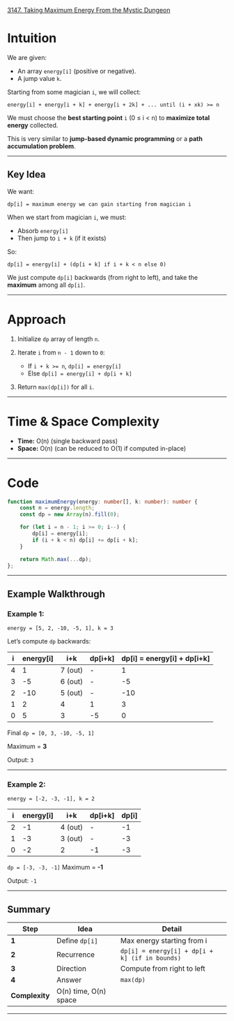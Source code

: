[3147. Taking Maximum Energy From the Mystic Dungeon](https://leetcode.com/problems/taking-maximum-energy-from-the-mystic-dungeon/)

# Intuition

We are given:

* An array `energy[i]` (positive or negative).
* A jump value `k`.

Starting from some magician `i`, we will collect:

```
energy[i] + energy[i + k] + energy[i + 2k] + ... until (i + xk) >= n
```

We must choose the **best starting point** `i` (0 ≤ i < n) to **maximize total energy** collected.

This is very similar to **jump-based dynamic programming** or a **path accumulation problem**.

---

## Key Idea

We want:

```
dp[i] = maximum energy we can gain starting from magician i
```

When we start from magician `i`, we must:

* Absorb `energy[i]`
* Then jump to `i + k` (if it exists)

So:

```
dp[i] = energy[i] + (dp[i + k] if i + k < n else 0)
```

We just compute `dp[i]` backwards (from right to left), and take the **maximum** among all `dp[i]`.

---

# Approach

1. Initialize `dp` array of length `n`.
2. Iterate `i` from `n - 1` down to `0`:

   * If `i + k >= n`, `dp[i] = energy[i]`
   * Else `dp[i] = energy[i] + dp[i + k]`
3. Return `max(dp[i])` for all `i`.

---

# Time & Space Complexity

* **Time:** O(n) (single backward pass)
* **Space:** O(n) (can be reduced to O(1) if computed in-place)

---

# Code

```typescript
function maximumEnergy(energy: number[], k: number): number {
    const n = energy.length;
    const dp = new Array(n).fill(0);

    for (let i = n - 1; i >= 0; i--) {
        dp[i] = energy[i];
        if (i + k < n) dp[i] += dp[i + k];
    }

    return Math.max(...dp);
};

```

---

## Example Walkthrough

### Example 1:

```
energy = [5, 2, -10, -5, 1], k = 3
```

Let’s compute `dp` backwards:

| i   | energy[i] | i+k     | dp[i+k] | dp[i] = energy[i] + dp[i+k] |
| --- | --------- | ------- | ------- | --------------------------- |
| 4   | 1         | 7 (out) | -       | 1                           |
| 3   | -5        | 6 (out) | -       | -5                          |
| 2   | -10       | 5 (out) | -       | -10                         |
| 1   | 2         | 4       | 1       | 3                           |
| 0   | 5         | 3       | -5      | 0                           |

Final `dp = [0, 3, -10, -5, 1]`

Maximum = **3**

Output: `3`

---

### Example 2:

```
energy = [-2, -3, -1], k = 2
```

| i | energy[i] | i+k     | dp[i+k] | dp[i] |
| - | --------- | ------- | ------- | ----- |
| 2 | -1        | 4 (out) | -       | -1    |
| 1 | -3        | 3 (out) | -       | -3    |
| 0 | -2        | 2       | -1      | -3    |

`dp = [-3, -3, -1]`
Maximum = **-1**

Output: `-1`

---

## **Summary**

| Step           | Idea                  | Detail                                         |
| -------------- | --------------------- | ---------------------------------------------- |
| **1**          | Define `dp[i]`        | Max energy starting from i                     |
| **2**          | Recurrence            | `dp[i] = energy[i] + dp[i + k] (if in bounds)` |
| **3**          | Direction             | Compute from right to left                     |
| **4**          | Answer                | `max(dp)`                                      |
| **Complexity** | O(n) time, O(n) space |                                                |

---
